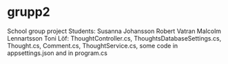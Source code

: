 # grupp2
School group project
Students:
Susanna Johansson
Robert Vatran
Malcolm Lennartsson
Toni Löf: ThoughtController.cs, ThoughtsDatabaseSettings.cs, Thought.cs, Comment.cs, ThoughtService.cs, some code in appsettings.json and in program.cs
